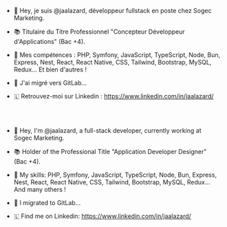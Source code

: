 - 👋 Hey, je suis @jaalazard, développeur fullstack en poste chez Sogec Marketing.
- 📚 Titulaire du Titre Professionnel "Concepteur Développeur d'Applications" (Bac +4).
- 🌱 Mes compétences : PHP, Symfony, JavaScript, TypeScript, Node, Bun, Express, Nest, React, React Native, CSS, Tailwind, Bootstrap, MySQL, Redux... Et bien d'autres !
- 👋 J'ai migré vers GitLab...
- 🇱 Retrouvez-moi sur Linkedin : https://www.linkedin.com/in/jaalazard/  


    <br><br>
- 👋 Hey, I'm @jaalazard, a full-stack developer, currently working at Sogec Marketing.
- 📚 Holder of the Professional Title "Application Developer Designer" (Bac +4).
- 🌱 My skills: PHP, Symfony, JavaScript, TypeScript, Node, Bun, Express, Nest, React, React Native, CSS, Tailwind, Bootstrap, MySQL, Redux... And many others !
- 👋 I migrated to GitLab...
- 🇱 Find me on Linkedin: https://www.linkedin.com/in/jaalazard/
